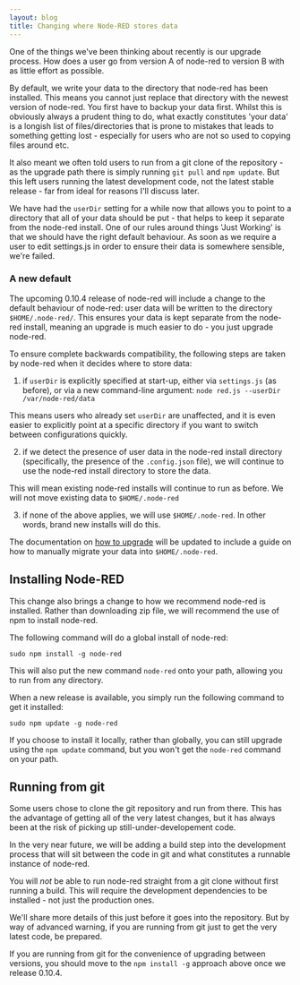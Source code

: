 ```yaml
---
layout: blog
title: Changing where Node-RED stores data
---
```


One of the things we've been thinking about recently is our upgrade process.
How does a user go from version A of node-red to version B with as little effort as possible.

By default, we write your data to the directory that node-red has been installed. This means you cannot just replace that directory with the newest version of node-red. You first have to backup your data first. Whilst this is obviously always a prudent thing to do, what exactly constitutes 'your data' is a longish list of files/directories that is prone to mistakes that leads to something getting lost - especially for users who are not so used to copying files around etc.

It also meant we often told users to run from a git clone of the repository - as the upgrade path there is simply running `git pull` and `npm update`. But this left users running the latest development code, not the latest stable release - far from ideal for reasons I'll discuss later.

We have had the `userDir` setting for a while now that allows you to point to a directory that all of your data should be put - that helps to keep it separate from the node-red install. One of our rules around things 'Just Working' is that we should have the right default behaviour. As soon as we require a user to edit settings.js in order to ensure their data is somewhere sensible, we're failed.

### A new default

The upcoming 0.10.4 release of node-red will include a change to the default behaviour of node-red: user data will be written to the directory `$HOME/.node-red/`. This ensures your data is kept separate from the node-red install, meaning an upgrade is much easier to do - you just upgrade node-red.


To ensure complete backwards compatibility, the following steps are taken by node-red when it decides where to store data:

 1. if `userDir` is explicitly specified at start-up, either via `settings.js` (as before), or via a new command-line argument:  `node red.js --userDir /var/node-red/data`

  This means users who already set `userDir` are unaffected, and it is even easier to explicitly point at a specific directory if you want to switch between configurations quickly.

 2. if we detect the presence of user data in the node-red install directory (specifically, the presence of the `.config.json` file), we will continue to use the node-red install directory to store the data.

  This will mean existing node-red installs will continue to run as before. We will not move existing data to `$HOME/.node-red`

 3. if none of the above applies, we will use `$HOME/.node-red`. In other words, brand new installs will do this.

The documentation on [how to upgrade](http://nodered.org/docs/getting-started/upgrading.html) will be updated to include a guide on how to manually migrate your data into `$HOME/.node-red`.


## Installing Node-RED


This change also brings a change to how we recommend node-red is installed. Rather than downloading zip file, we will recommend the use of npm to install node-red.

The following command will do a global install of node-red:

    sudo npm install -g node-red

This will also put the new command `node-red` onto your path, allowing you to run from any directory.

When a new release is available, you simply run the following command to get it installed:

    sudo npm update -g node-red
    

If you choose to install it locally, rather than globally, you can still upgrade using the `npm update` command, but you won't get the `node-red` command on your path.


## Running from git

Some users chose to clone the git repository and run from there. This has the advantage of getting all of the very latest changes, but it has always been at the risk of picking up still-under-developement code.

In the very near future, we will be adding a build step into the development process that will sit between the code in git and what constitutes a runnable instance of node-red.

You will _not_ be able to run node-red straight from a git clone without first running a build. This will require the development dependencies to be installed - not just the production ones.

We'll share more details of this just before it goes into the repository. But by way of advanced warning, if you are running from git just to get the very latest code, be prepared.

If you are running from git for the convenience of upgrading between versions, you should move to the `npm install -g` approach above once we release 0.10.4.


